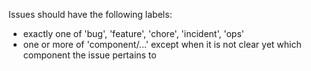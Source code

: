 Issues should have the following labels:
- exactly one of 'bug', 'feature', 'chore', 'incident', 'ops'
- one or more of 'component/...' except when it is not clear yet which component the issue pertains to
